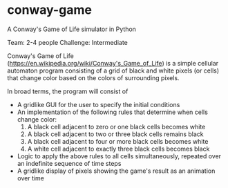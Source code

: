 # conway-game
A Conway's Game of Life simulator in Python

Team: 2-4 people
Challenge: Intermediate

Conway's Game of Life (https://en.wikipedia.org/wiki/Conway's_Game_of_Life) is a simple 
cellular automaton program consisting of a grid of black and white pixels (or cells) that change
color based on the colors of surrounding pixels.

In broad terms, the program will consist of 
* A gridlike GUI for the user to specify the initial conditions
* An implementation of the following rules that determine when cells change color:
  1) A black cell adjacent to zero or one black cells becomes white
  2) A black cell adjacent to two or three black cells remains black
  3) A black cell adjacent to four or more black cells becomes white
  4) A white cell adjacent to exactly three black cells becomes black
* Logic to apply the above rules to all cells simultaneously, repeated over an indefinite 
sequence of time steps
* A gridlike display of pixels showing the game's result as an animation over time


